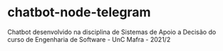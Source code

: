# chatbot-node-telegram
Chatbot desenvolvido na disciplina de Sistemas de Apoio a Decisão do curso de Engenharia de Software - UnC Mafra - 2021/2

